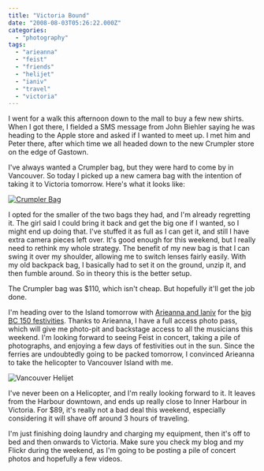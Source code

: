 ```yaml
---
title: "Victoria Bound"
date: "2008-08-03T05:26:22.000Z"
categories: 
  - "photography"
tags: 
  - "arieanna"
  - "feist"
  - "friends"
  - "helijet"
  - "ianiv"
  - "travel"
  - "victoria"
---
```


I went for a walk this afternoon down to the mall to buy a few new shirts. When I got there, I fielded a SMS message from John Biehler saying he was heading to the Apple store and asked if I wanted to meet up. I met him and Peter there, after which time we all headed down to the new Crumpler store on the edge of Gastown.

I've always wanted a Crumpler bag, but they were hard to come by in Vancouver. So today I picked up a new camera bag with the intention of taking it to Victoria tomorrow. Here's what it looks like:

[![Crumpler Bag](http://farm4.static.flickr.com/3034/2726440789_96e9d95e33.jpg?v=0)](http://flickr.com/photos/duanestorey/2726440789/in/photostream/)

I opted for the smaller of the two bags they had, and I'm already regretting it. The girl said I could bring it back and get the big one if I wanted, so I might end up doing that. I've stuffed it as full as I can get it, and still I have extra camera pieces left over. It's good enough for this weekend, but I really need to rethink my whole strategy. The benefit of my new bag is that I can swing it over my shoulder, allowing me to switch lenses fairly easily. With my old backpack bag, I basically had to set it on the ground, unzip it, and then fumble around. So in theory this is the better setup.

The Crumpler bag was $110, which isn't cheap. But hopefully it'll get the job done.

I'm heading over to the Island tomorrow with [Arieanna and Ianiv](http://blogaholics.ca) for the [big BC 150 festivities](http://www.bcfestival150.ca/). Thanks to Arieanna, I have a full access photo pass, which will give me photo-pit and backstage access to all the musicians this weekend. I'm looking forward to seeing Feist in concert, taking a pile of photographs, and enjoying a few days of festivities out in the sun. Since the ferries are undoubtedly going to be packed tomorrow, I convinced Arieanna to take the helicopter to Vancouver Island with me.

![Vancouver Helijet](images/helijet1.jpg)

I've never been on a Helicopter, and I'm really looking forward to it. It leaves from the Harbour downtown, and ends up really close to Inner Harbour in Victoria. For $89, it's really not a bad deal this weekend, especially considering it will shave off around 3 hours of traveling.

I'm just finishing doing laundry and charging my equipment, then it's off to bed and then onwards to Victoria. Make sure you check my blog and my Flickr during the weekend, as I'm going to be posting a pile of concert photos and hopefully a few videos.
